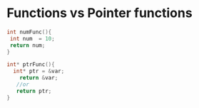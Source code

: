# Functions vs Pointer functions
```cpp
int numFunc(){
 int num  = 10;
 return num;
}
```


```cpp
int* ptrFunc(){
  int* ptr = &var; 
    return &var;
   //or
   return ptr; 
}
```
